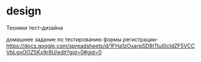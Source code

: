 # design



Техники тест-дизайна

домашнее задание по тестированию формы регистрации-https://docs.google.com/spreadsheets/d/1FHa1zOxarpSD8tTtuI0cIdZF5VCCVbLgxOOZ5Kx9r8U/edit?gid=0#gid=0
